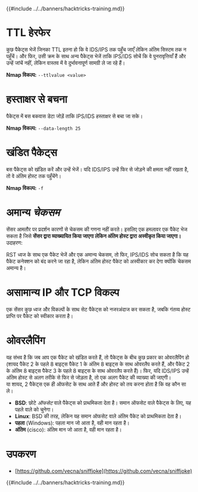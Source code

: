 {{#include ../../banners/hacktricks-training.md}}

# **TTL हेरफेर**

कुछ पैकेट्स भेजें जिनका TTL इतना हो कि वे IDS/IPS तक पहुँच जाएँ लेकिन अंतिम सिस्टम तक न पहुँचें। और फिर, उसी क्रम के साथ अन्य पैकेट्स भेजें ताकि IPS/IDS सोचें कि वे पुनरावृत्तियाँ हैं और उन्हें जांचें नहीं, लेकिन वास्तव में वे दुर्भावनापूर्ण सामग्री ले जा रहे हैं।

**Nmap विकल्प:** `--ttlvalue <value>`

# हस्ताक्षर से बचना

पैकेट्स में बस बकवास डेटा जोड़ें ताकि IPS/IDS हस्ताक्षर से बचा जा सके।

**Nmap विकल्प:** `--data-length 25`

# **खंडित पैकेट्स**

बस पैकेट्स को खंडित करें और उन्हें भेजें। यदि IDS/IPS उन्हें फिर से जोड़ने की क्षमता नहीं रखता है, तो वे अंतिम होस्ट तक पहुँचेंगे।

**Nmap विकल्प:** `-f`

# **अमान्य** _**चेकसम**_

सेंसर आमतौर पर प्रदर्शन कारणों से चेकसम की गणना नहीं करते। इसलिए एक हमलावर एक पैकेट भेज सकता है जिसे **सेंसर द्वारा व्याख्यायित किया जाएगा लेकिन अंतिम होस्ट द्वारा अस्वीकृत किया जाएगा।** उदाहरण:

RST ध्वज के साथ एक पैकेट भेजें और एक अमान्य चेकसम, तो फिर, IPS/IDS सोच सकता है कि यह पैकेट कनेक्शन को बंद करने जा रहा है, लेकिन अंतिम होस्ट पैकेट को अस्वीकार कर देगा क्योंकि चेकसम अमान्य है।

# **असामान्य IP और TCP विकल्प**

एक सेंसर कुछ ध्वज और विकल्पों के साथ सेट पैकेट्स को नजरअंदाज कर सकता है, जबकि गंतव्य होस्ट प्राप्ति पर पैकेट को स्वीकार करता है।

# **ओवरलैपिंग**

यह संभव है कि जब आप एक पैकेट को खंडित करते हैं, तो पैकेट्स के बीच कुछ प्रकार का ओवरलैपिंग हो (शायद पैकेट 2 के पहले 8 बाइट्स पैकेट 1 के अंतिम 8 बाइट्स के साथ ओवरलैप करते हैं, और पैकेट 2 के अंतिम 8 बाइट्स पैकेट 3 के पहले 8 बाइट्स के साथ ओवरलैप करते हैं)। फिर, यदि IDS/IPS उन्हें अंतिम होस्ट से अलग तरीके से फिर से जोड़ता है, तो एक अलग पैकेट की व्याख्या की जाएगी।\
या शायद, 2 पैकेट्स एक ही ऑफसेट के साथ आते हैं और होस्ट को तय करना होता है कि वह कौन सा ले।

- **BSD**: छोटे _ऑफसेट_ वाले पैकेट्स को प्राथमिकता देता है। समान ऑफसेट वाले पैकेट्स के लिए, यह पहले वाले को चुनेगा।
- **Linux**: BSD की तरह, लेकिन यह समान ऑफसेट वाले अंतिम पैकेट को प्राथमिकता देता है।
- **पहला** (Windows): पहला मान जो आता है, वही मान रहता है।
- **अंतिम** (cisco): अंतिम मान जो आता है, वही मान रहता है।

# उपकरण

- [https://github.com/vecna/sniffjoke](https://github.com/vecna/sniffjoke)

{{#include ../../banners/hacktricks-training.md}}
